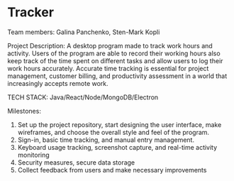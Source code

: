 # Tracker


Team members: Galina Panchenko, Sten-Mark Kopli

Project Description: A desktop program made to track work hours and activity. Users of the program are able to record their working hours also keep track of the time spent on different tasks and allow users to log their work hours accurately. Accurate time tracking is essential for project management, customer billing, and productivity assessment in a world that increasingly accepts remote work.

TECH STACK: Java/React/Node/MongoDB/Electron

Milestones: 
1. Set up the project repository, start designing the user interface, make wireframes, and choose the overall style and feel of the program.
2. Sign-in, basic time tracking, and manual entry management.
3. Keyboard usage tracking, screenshot capture, and real-time activity monitoring
4. Security measures, secure data storage
5. Collect feedback from users and make necessary improvements 

